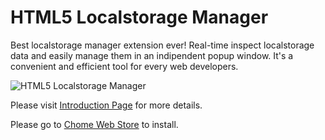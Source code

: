 HTML5 Localstorage Manager
==========================

Best localstorage manager extension ever! Real-time inspect localstorage data and easily manage them in an indipendent popup window. It's a convenient and efficient tool for every web developers.

![HTML5 Localstorage Manager](http://andrelion.github.io/html5-localstorage-manager/images/screenshot/localstorage.jpg "HTML5 Localstorage Manager")

Please visit [Introduction Page](http://andrelion.github.io/html5-localstorage-manager/) for more details.

Please go to [Chome Web Store](https://chrome.google.com/webstore/detail/html5-localstorage-manage/giompennnhheakjcnobejbnjgbbkmdnd) to install.
